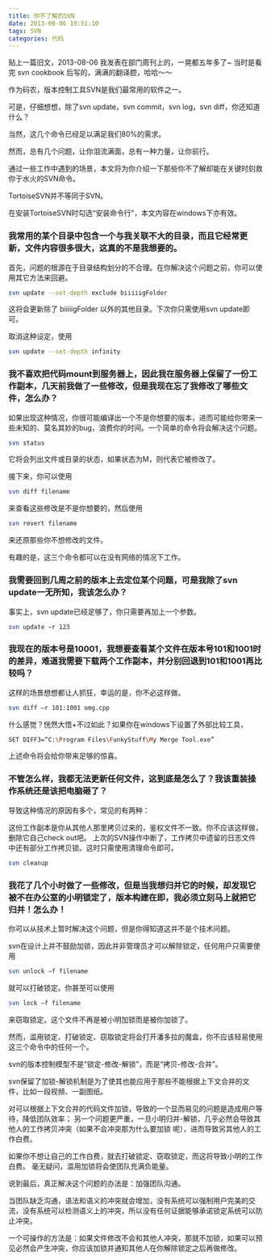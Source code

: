 ```yaml
---
title: 你不了解的SVN
date: 2013-08-06 19:51:10
tags: SVN
categories: 代码
---
```


贴上一篇旧文，2013-08-06 我发表在部门周刊上的，一晃都五年多了~ 当时是看完 svn cookbook 后写的，满满的翻译腔，哈哈～～

作为码农，版本控制工具SVN是我们最常用的软件之一。

可是，仔细想想，除了svn update，svn commit，svn log，svn diff，你还知道什么？

当然，这几个命令已经足以满足我们80%的需求。

然而，总有几个问题，让你泪流满面，总有一种力量，让你前行。

通过一些工作中遇到的场景，本文将为你介绍一下那些你不了解却能在关键时刻救你于水火的SVN命令。

TortoiseSVN并不等同于SVN。

在安装TortoiseSVN时勾选“安装命令行”，本文内容在windows下亦有效。

### 我常用的某个目录中包含一个与我关联不大的目录，而且它经常更新，文件内容很多很大，这真的不是我想要的。
首先，问题的根源在于目录结构划分的不合理。在你解决这个问题之前，你可以使用其它方法来回避。

```bash
svn update --set-depth exclude biiiiigFolder
```

这将会更新除了 biiiiigFolder 以外的其他目录。下次你只需使用svn update即可。

取消这种设定，使用

```bash
svn update --set-depth infinity
```

### 我不喜欢把代码mount到服务器上，因此我在服务器上保留了一份工作副本，几天前我做了一些修改，但是我现在忘了我修改了哪些文件，怎么办？
如果出现这种情况，你很可能编译出一个不是你想要的版本，进而可能给你带来一些未知的、莫名其妙的bug，浪费你的时间。一个简单的命令将会解决这个问题。

```bash
svn status
```

它将会列出文件或目录的状态，如果状态为M，则代表它被修改了。

接下来，你可以使用

```bash
svn diff filename
```

来查看这些修改是不是你想要的，然后使用

```bash
svn revert filename
```

来还原那些你不想修改的文件。

有趣的是，这三个命令都可以在没有网络的情况下工作。

### 我需要回到几周之前的版本上去定位某个问题，可是我除了svn update一无所知，我该怎么办？
事实上，svn update已经足够了，你只需要再加上一个参数。

```bash
svn update –r 123
```

### 我现在的版本号是10001，我想要查看某个文件在版本号101和1001时的差异，难道我需要下载两个工作副本，并分别回退到101和1001再比较吗？
这样的场景想想都让人抓狂，幸运的是，你不必这样做。

```bash
svn diff –r 101:1001 omg.cpp
```

什么感觉？恍然大悟+不过如此？如果你在windows下设置了外部比较工具，

```bash
SET DIFF3=“C:\Program Files\FunkyStuff\My Merge Tool.exe”
```

上述命令将会给你带来足够的惊喜。

### 不管怎么样，我都无法更新任何文件，这到底是怎么了？我该重装操作系统还是该把电脑砸了？
导致这种情况的原因有多个，常见的有两种：

这份工作副本是你从其他人那里拷贝过来的，鉴权文件不一致。你不应该这样做，删除它自己check out吧。
上次的SVN操作中断了，工作拷贝中遗留的日志文件中还有部分工作拷贝锁。这时只需使用清理命令即可。

```bash
svn cleanup
```

### 我花了几个小时做了一些修改，但是当我想归并它的时候，却发现它被不在办公室的小明锁定了，版本构建在即，我必须立刻马上就把它归并！怎么办！
你可以从技术上暂时解决这个问题，但是你得知道这并不是个技术问题。

svn在设计上并不鼓励加锁，因此并非管理员才可以解除锁定，任何用户只需要使用

```bash
svn unlock –f filename
```

就可以打破锁定。你甚至可以使用

```bash
svn lock –f filename
```

来窃取锁定。这个文件不再是被小明加锁而是被你加锁了。

然而，滥用锁定、打破锁定、窃取锁定将会打开潘多拉的魔盒，你不应该轻易使用这三个命令中的任何一个。

svn的版本控制模型不是“锁定-修改-解锁”，而是“拷贝-修改-合并”。

svn保留了加锁-解锁机制是为了使其也能应用于那些不能根据上下文合并的文件，比如一段视频、一副图纸。

对可以根据上下文合并的代码文件加锁，导致的一个显而易见的问题是造成用户等待，降低团队效率； 另一个问题更严重，一旦小明归并-解锁，几乎必然会导致其他人的工作拷贝冲突（如果不会冲突那为什么要加锁 呢），进而导致另其他人的工作白费。

如果你不想让自己的工作白费，就去打破锁定、窃取锁定，而这将导致小明的工作白费。 毫无疑问，滥用加锁将会使团队充满负能量。

说到最后，真正解决这个问题的办法是：加强团队沟通。

当团队缺乏沟通，语法和语义的冲突就会增加，没有系统可以强制用户完美的交流，没有系统可以检测语义上的冲突，所以没有任何证据能够承诺锁定系统可以防止冲突。

一个可操作的方法是：如果文件修改不会和其他人冲突，那就不加锁，如果可以预见必然会产生冲突，你应该加锁并通知其他人在你解除锁定之后再做修改。